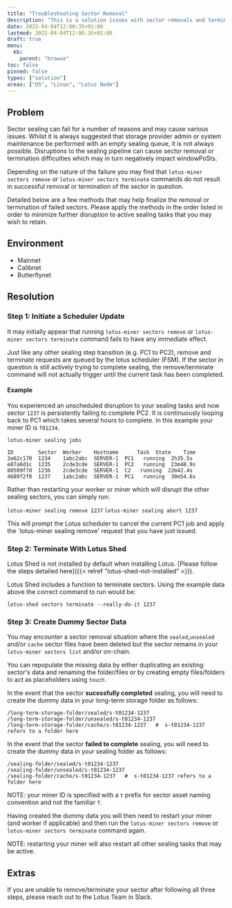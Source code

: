 ```yaml
---
title: "Troubleshooting Sector Removal"
description: "This is a solution issues with sector removals and terminations."
date: 2022-04-04T12:00:35+01:00
lastmod: 2022-04-04T12:00:35+01:00
draft: true
menu:
  kb:
    parent: "browse"
toc: false
pinned: false
types: ["solution"]
areas: ["OS", "Linux", "Lotus Node"]
---
```


## Problem

Sector sealing can fail for a number of reasons and may cause various issues. Whilst it is always suggested that storage provider admin or system maintenance be performed with an empty sealing queue, it is not always possible. Disruptions to the sealing pipeline can cause sector removal or termination difficulties which may in turn negatively impact windowPoSts.

Depending on the nature of the failure you may find that `lotus-miner sectors remove` or `lotus-miner sectors terminate` commands do not result in successful removal or termination of the sector in question.

Detailed below are a few methods that may help finalize the removal or termination of failed sectors. Please apply the methods in the order listed in order to minimize further disruption to active sealing tasks that you may wish to retain. 

## Environment

- Mainnet
- Calibnet
- Butterflynet

## Resolution

### Step 1: Initiate a Scheduler Update

It may initially appear that running `lotus-miner sectors remove` or `lotus-miner sectors terminate` command fails to have any immediate effect. 

Just like any other sealing step transition (e.g. PC1 to PC2), remove and terminate requests are queued by the lotus scheduler (FSM). If the sector in question is still actively trying to complete sealing, the remove/terminate command will not actually trigger until the current task has been completed. 

#### Example 

You experienced an unscheduled disruption to your sealing tasks and now sector `1237` is persistently failing to complete PC2. It is continuously looping back to PC1 which takes several hours to complete. In this example your miner ID is `f01234`.

```plaintext
lotus-miner sealing jobs

ID        Sector  Worker    Hostname      Task  State    Time
2e62c170  1234    1abc2abc  SERVER-1  PC1   running  2h35.5s
e87a6d1c  1235    2cde3cde  SERVER-1  PC2   running  23m48.9s
80509f7d  1236    2cde3cde  SERVER-1  C2   running  22m42.4s
4680f2f0  1237    1abc2abc  SERVER-1  PC1   running  30m54.6s
```

Rather than restarting your worker or miner which will disrupt the other sealing sectors, you can simply run:

`lotus-miner sealing remove 1237`
`lotus-miner sealing abort 1237`

This will prompt the Lotus scheduler to cancel the current PC1 job and apply the `lotus-miner sealing remove' request that you have just issued.

### Step 2: Terminate With Lotus Shed

Lotus Shed is not installed by default when installing Lotus. [Please follow the steps detailed here]({{< relref "lotus-shed-not-installed" >}}).

Lotus Shed includes a function to terminate sectors. Using the example data above the correct command to run would be:

`lotus-shed sectors terminate --really-do-it 1237`

### Step 3: Create Dummy Sector Data

You may encounter a sector removal situation where the `sealed`,`unsealed` and/or `cache` sector files have been deleted but the sector remains in your `lotus-miner sectors list` and/or on-chain.

You can repopulate the missing data by either duplicating an existing sector's data and renaming the folder/files or by creating empty files/folders to act as placeholders using `touch`.

In the event that the sector **sucessfully completed** sealing, you will need to create the dummy data in your long-term storage folder as follows:

```plaintext
/long-term-storage-folder/sealed/s-t01234-1237
/long-term-storage-folder/unsealed/s-t01234-1237
/long-term-storage-folder/cache/s-t01234-1237   #  s-t01234-1237 refers to a folder here
```

In the event that the sector **failed to complete** sealing,  you will need to create the dummy data in your sealing folder as follows:

```plaintext
/sealing-folder/sealed/s-t01234-1237
/sealing-folder/unsealed/s-t01234-1237
/sealing-folder/cache/s-t01234-1237   #  s-t01234-1237 refers to a folder here
```

NOTE: your miner ID is specified with  a `t` prefix for sector asset naming convention and not the familiar `f`.

Having created the dummy data you will then need to restart your miner (and worker if applicable) and then run the `lotus-miner sectors remove` or `lotus-miner sectors terminate` command again.

NOTE: restarting your miner will also restart all other sealing tasks that may be active.

## Extras

If you are unable to remove/terminate your sector after following all three steps, please reach out to the Lotus Team in Slack.

